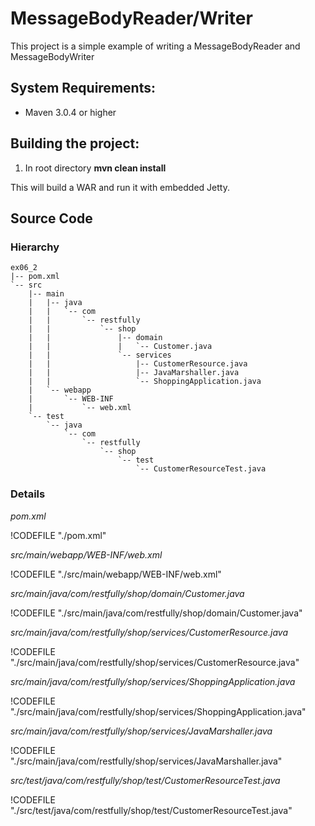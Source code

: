 # MessageBodyReader/Writer


<!-- toc -->


This project is a simple example of writing a MessageBodyReader and MessageBodyWriter


## System Requirements:

- Maven 3.0.4 or higher


## Building the project:

1. In root directory **mvn clean install**


This will build a WAR and run it with embedded Jetty.



## Source Code


### Hierarchy
```
ex06_2
|-- pom.xml
`-- src
    |-- main
    |   |-- java
    |   |   `-- com
    |   |       `-- restfully
    |   |           `-- shop
    |   |               |-- domain
    |   |               |   `-- Customer.java
    |   |               `-- services
    |   |                   |-- CustomerResource.java
    |   |                   |-- JavaMarshaller.java
    |   |                   `-- ShoppingApplication.java
    |   `-- webapp
    |       `-- WEB-INF
    |           `-- web.xml
    `-- test
        `-- java
            `-- com
                `-- restfully
                    `-- shop
                        `-- test
                            `-- CustomerResourceTest.java
```


### Details


*pom.xml*

!CODEFILE "./pom.xml"


*src/main/webapp/WEB-INF/web.xml*

!CODEFILE "./src/main/webapp/WEB-INF/web.xml"


*src/main/java/com/restfully/shop/domain/Customer.java*

!CODEFILE "./src/main/java/com/restfully/shop/domain/Customer.java"


*src/main/java/com/restfully/shop/services/CustomerResource.java*

!CODEFILE "./src/main/java/com/restfully/shop/services/CustomerResource.java"


*src/main/java/com/restfully/shop/services/ShoppingApplication.java*

!CODEFILE "./src/main/java/com/restfully/shop/services/ShoppingApplication.java"


*src/main/java/com/restfully/shop/services/JavaMarshaller.java*

!CODEFILE "./src/main/java/com/restfully/shop/services/JavaMarshaller.java"


*src/test/java/com/restfully/shop/test/CustomerResourceTest.java*

!CODEFILE "./src/test/java/com/restfully/shop/test/CustomerResourceTest.java"